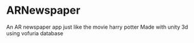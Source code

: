 # ARNewspaper
An AR newspaper app just like the movie harry potter
Made with unity 3d using vofuria database

